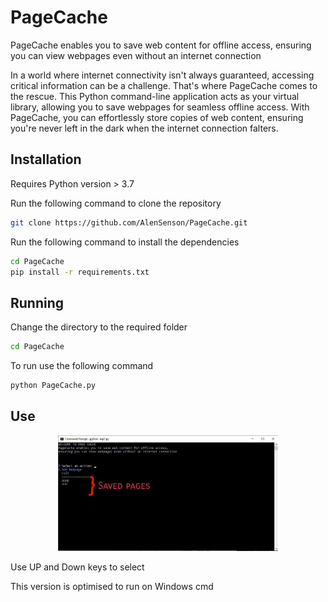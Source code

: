 # PageCache
PageCache enables you to save web content for offline access, ensuring you can view webpages even without an internet connection

In a world where internet connectivity isn't always guaranteed, accessing critical information can be a challenge. That's where PageCache comes to the rescue. This Python command-line application acts as your virtual library, allowing you to save webpages for seamless offline access. With PageCache, you can effortlessly store copies of web content, ensuring you're never left in the dark when the internet connection falters.

## Installation
Requires Python version > 3.7

Run the following command to clone the repository

```sh
git clone https://github.com/AlenSenson/PageCache.git
```

Run the following command to install the dependencies

```sh
cd PageCache
pip install -r requirements.txt
```

## Running
Change the directory to the required folder

```sh
cd PageCache
```
To run use the following command

```sh
python PageCache.py
```

## Use
<p align="center">
<img src="https://github.com/AlenSenson/PageCache/blob/main/pagecache_ss.jpg" width=70% height=70%>
</p>

Use UP and Down keys to select

This version is optimised to run on Windows cmd
